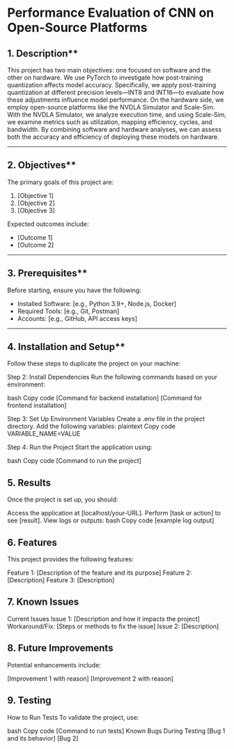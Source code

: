 # **Performance Evaluation of CNN on Open-Source Platforms**

## 1. Description**
This project has two main objectives: one focused on software and the other on hardware.
We use PyTorch to investigate how post-training quantization affects model accuracy. Specifically, we apply post-training quantization at different precision levels—INT8 and INT16—to evaluate how these adjustments influence model performance.
On the hardware side, we employ open-source platforms like the NVDLA Simulator and Scale-Sim. With the NVDLA Simulator, we analyze execution time, and using Scale-Sim, we examine metrics such as utilization, mapping efficiency, cycles, and bandwidth.
By combining software and hardware analyses, we can assess both the accuracy and efficiency of deploying these models on hardware.

---

## 2. Objectives**
The primary goals of this project are:
1. [Objective 1]
2. [Objective 2]
3. [Objective 3]

Expected outcomes include:
- [Outcome 1]
- [Outcome 2]

---

## 3. Prerequisites**
Before starting, ensure you have the following:
- Installed Software: [e.g., Python 3.9+, Node.js, Docker]
- Required Tools: [e.g., Git, Postman]
- Accounts: [e.g., GitHub, API access keys]

---

## 4. Installation and Setup**
Follow these steps to duplicate the project on your machine:


Step 2: Install Dependencies
Run the following commands based on your environment:

bash
Copy code
[Command for backend installation]
[Command for frontend installation]


Step 3: Set Up Environment Variables
Create a .env file in the project directory.
Add the following variables:
plaintext
Copy code
VARIABLE_NAME=VALUE


Step 4: Run the Project
Start the application using:

bash
Copy code
[Command to run the project]


## 5. Results
Once the project is set up, you should:

Access the application at [localhost/your-URL].
Perform [task or action] to see [result].
View logs or outputs:
bash
Copy code
[example log output]


## 6. Features
This project provides the following features:

Feature 1: [Description of the feature and its purpose]
Feature 2: [Description]
Feature 3: [Description]


## 7. Known Issues
Current Issues
Issue 1: [Description and how it impacts the project]
Workaround/Fix: [Steps or methods to fix the issue]
Issue 2: [Description]


## 8. Future Improvements
Potential enhancements include:

[Improvement 1 with reason]
[Improvement 2 with reason]


## 9. Testing
How to Run Tests
To validate the project, use:

bash
Copy code
[Command to run tests]
Known Bugs During Testing
[Bug 1 and its behavior]
[Bug 2]


